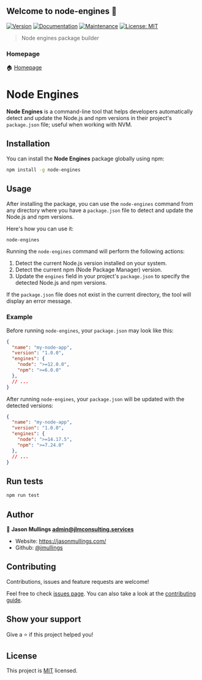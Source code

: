 ## Welcome to node-engines 👋
[![Version](https://img.shields.io/npm/v/node-engines.svg)](https://www.npmjs.com/package/node-engines)
[![Documentation](https://img.shields.io/badge/documentation-yes-brightgreen.svg)](https://github.com/jmullings/node-engines-package#readme)
[![Maintenance](https://img.shields.io/badge/Maintained%3F-yes-green.svg)](https://github.com/jmullings/node-engines-package/graphs/commit-activity)
[![License: MIT](https://img.shields.io/github/license/jmullings/node-engines)](https://github.com/jmullings/node-engines-package/blob/master/LICENSE)

> Node engines package builder

### Homepage

🏠 [Homepage](https://github.com/jmullings/node-engines-package#readme)

# Node Engines

**Node Engines** is a command-line tool that helps developers automatically detect and update the Node.js and npm versions in their project's `package.json` file; useful when working with NVM.

## Installation

You can install the **Node Engines** package globally using npm:

```bash
npm install -g node-engines
```

## Usage

After installing the package, you can use the `node-engines` command from any directory where you have a `package.json` file to detect and update the Node.js and npm versions.

Here's how you can use it:

```bash
node-engines
```

Running the `node-engines` command will perform the following actions:

1. Detect the current Node.js version installed on your system.
2. Detect the current npm (Node Package Manager) version.
3. Update the `engines` field in your project's `package.json` to specify the detected Node.js and npm versions.

If the `package.json` file does not exist in the current directory, the tool will display an error message.

### Example

Before running `node-engines`, your `package.json` may look like this:

```json
{
  "name": "my-node-app",
  "version": "1.0.0",
  "engines": {
    "node": ">=12.0.0",
    "npm": ">=6.0.0"
  },
  // ...
}
```


After running `node-engines`, your `package.json` will be updated with the detected versions:

```json
{
  "name": "my-node-app",
  "version": "1.0.0",
  "engines": {
    "node": ">=14.17.5",
    "npm": ">=7.24.0"
  },
  // ...
}
```

## Run tests

```sh
npm run test
```

## Author

👤 **Jason Mullings <admin@jlmconsulting.services>**

* Website: https://jasonmullings.com/
* Github: [@jmullings](https://github.com/jmullings)

## Contributing

Contributions, issues and feature requests are welcome!

Feel free to check [issues page](https://github.com/jmullings/node-engines-package/issues). You can also take a look at the [contributing guide](https://github.com/jmullings/node-engines-package/blob/master/CONTRIBUTING.md).

## Show your support

Give a ⭐️ if this project helped you!

## License

This project is [MIT](https://github.com/jmullings/node-engines-package/blob/master/LICENSE) licensed.